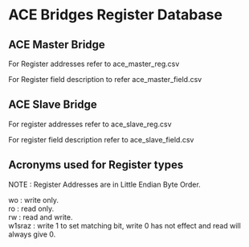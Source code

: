 # ACE Bridges Register Database

## ACE Master Bridge
  
For Register addresses refer to ace_master_reg.csv

For Register field description to refer ace_master_field.csv

## ACE Slave Bridge
  
For register addresses refer to ace_slave_reg.csv

For register field description refer to ace_slave_field.csv


## Acronyms used for Register types
   
NOTE : Register Addresses are in Little Endian Byte Order.   
    
wo 	: write only.  
ro 	: read only.  
rw 	: read and write.  
w1sraz 	: write 1 to set matching bit, write 0 has not effect and read will always give 0.  
